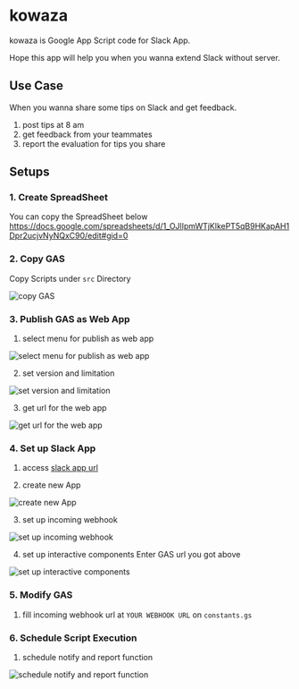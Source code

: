 # kowaza

kowaza is Google App Script code for Slack App.

Hope this app will help you when you wanna extend Slack without server.

## Use Case

When you wanna share some tips on Slack and get feedback.

1. post tips at 8 am
2. get feedback from your teammates
3. report the evaluation for tips you share

## Setups
### 1. Create SpreadSheet
You can copy the SpreadSheet below
https://docs.google.com/spreadsheets/d/1_OJlIpmWTjKlkePT5qB9HKapAH1Dpr2ucjvNyNQxC90/edit#gid=0

### 2. Copy GAS
Copy Scripts under `src` Directory

![copy GAS](https://github.com/eversense/kowaza/blob/add_images_for_readme/assets_for_readme/copy%20gas.png?raw=true "copy GAS")

### 3. Publish GAS as Web App 
1. select menu for publish as web app

![select menu for publish as web app](https://github.com/eversense/kowaza/blob/add_images_for_readme/assets_for_readme/publish%20as%20web%20app.png?raw=true "select menu for publish as web app")

2. set version and limitation

![set version and limitation](https://github.com/eversense/kowaza/blob/add_images_for_readme/assets_for_readme/publish.png?raw=true "set version and limitation")

3. get url for the web app

![get url for the web app](https://github.com/eversense/kowaza/blob/add_images_for_readme/assets_for_readme/get%20spreadsheet%20url.png?raw=true "get url for the web app")




### 4. Set up Slack App
1. access [slack app url ](https://api.slack.com/apps)

2. create new App

![create new App](https://github.com/eversense/kowaza/blob/add_images_for_readme/assets_for_readme/create%20slack%20app.png?raw=true "create new App")

3. set up incoming webhook

![set up incoming webhook](https://github.com/eversense/kowaza/blob/add_images_for_readme/assets_for_readme/setup%20incoming%20webhook.png?raw=true "set up incoming webhook")

4. set up interactive components
 Enter GAS url you got above

![set up interactive components](https://github.com/eversense/kowaza/blob/add_images_for_readme/assets_for_readme/setup_spreadsheet_url.png?raw=true "set up interactive components")


### 5. Modify GAS
1. fill incoming webhook url at `YOUR WEBHOOK URL` on `constants.gs`

### 6. Schedule Script Execution
1. schedule notify and report function

![schedule notify and report function](https://github.com/eversense/kowaza/blob/add_images_for_readme/assets_for_readme/set%20up%20schedule.png "schedule notify and report function")
